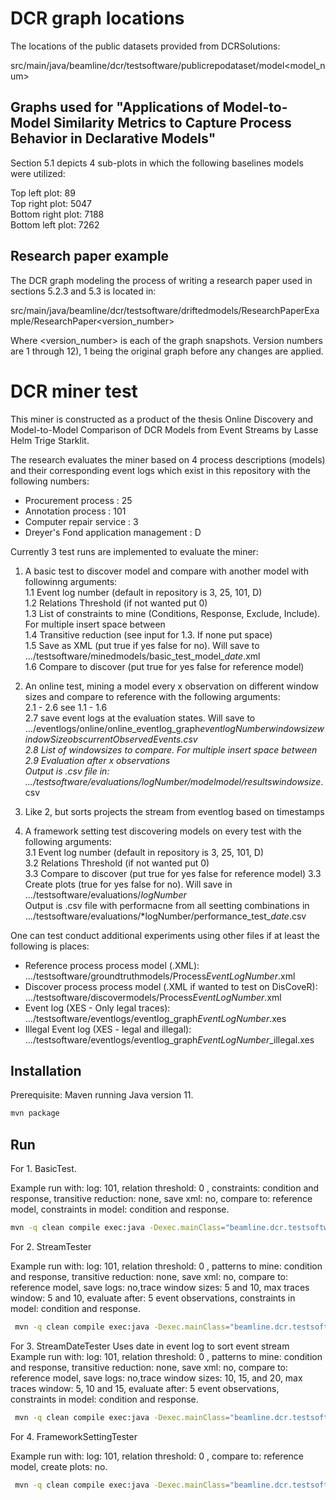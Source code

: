 # DCR graph locations
The locations of the public datasets provided from DCRSolutions: 

src/main/java/beamline/dcr/testsoftware/publicrepodataset/model<model_num> 

## Graphs used for "Applications of Model-to-Model Similarity Metrics to Capture Process Behavior in Declarative Models"
Section 5.1 depicts 4 sub-plots in which the following baselines models were utilized:

Top left plot: 89  
Top right plot: 5047  
Bottom right plot: 7188  
Bottom left plot: 7262  

## Research paper example
The DCR graph modeling the process of writing a research paper used in sections 5.2.3 and 5.3 is located in:

src/main/java/beamline/dcr/testsoftware/driftedmodels/ResearchPaperExample/ResearchPaper<version_number> 

Where <version_number> is each of the graph snapshots. Version numbers are 1 through 12), 1 being the original graph before any changes are applied.

# DCR miner test
This miner is constructed as a product of the thesis Online Discovery and Model-to-Model Comparison of DCR Models from Event Streams by Lasse Helm Trige Starklit.

The research evaluates the miner based on 4 process descriptions (models) and their corresponding event logs which exist in this repository with the following numbers:

- Procurement process : 25
- Annotation process : 101
- Computer repair service : 3
- Dreyer's Fond application management : D 

Currently 3 test runs are implemented to evaluate the miner:

1. A basic test to discover model and compare with another model with followinng arguments:\
  1.1 Event log number (default in repository is 3, 25, 101, D)\
  1.2 Relations Threshold (if not wanted put 0)\
  1.3 List of constraints to mine (Conditions, Response, Exclude, Include). For multiple insert space between\
  1.4 Transitive reduction (see input for 1.3. If none put space)\
  1.5 Save as XML (put true if yes false for no). Will save to .../testsoftware/minedmodels/basic_test_model_*date*.xml\
  1.6 Compare to discover (put true for yes  false for reference model)


2. An online test, mining a model every x observation on different window sizes and compare to reference with the following arguments:\
  2.1 - 2.6 see 1.1 - 1.6\
  2.7 save event logs at the evaluation states. Will save to .../eventlogs/online/online_eventlog_graph*eventlogNumber*_windowsize*windowSize*obs*currentObservedEvents*.csv\
  2.8 List of windowsizes to compare. For multiple insert space between\
  2.9 Evaluation after x observations\
Output is .csv file in: .../testsoftware/evaluations/*logNumber*/modelmodel/results_*windowsize*.csv
   
3. Like 2, but sorts projects the stream from eventlog based on timestamps

4. A framework setting test discovering models on every test with the following arguments:\
  3.1 Event log number (default in repository is 3, 25, 101, D)\
  3.2 Relations Threshold (if not wanted put 0)\
  3.3 Compare to discover (put true for yes  false for reference model)
  3.3 Create plots (true for yes false for no). Will save in .../testsoftware/evaluations/*logNumber*\
Output is .csv file with performacne from all seetting combinations in .../testsoftware/evaluations/*logNumber/performance_test_*date*.csv


One can test conduct additional experiments using other files if at least the following is places:
- Reference process process model (.XML): .../testsoftware/groundtruthmodels/Process*EventLogNumber*.xml
- Discover process process model (.XML if wanted to test on DisCoveR): .../testsoftware/discovermodels/Process*EventLogNumber*.xml
- Event log (XES - Only legal traces): .../testsoftware/eventlogs/eventlog_graph*EventLogNumber*.xes
- Illegal Event log (XES - legal and illegal): .../testsoftware/eventlogs/eventlog_graph*EventLogNumber*_illegal.xes 

## Installation

Prerequisite: Maven running Java version 11.

```bash
mvn package
```

## Run

For 1. BasicTest. 

Example run with: log: 101, relation threshold: 0 , constraints: condition and response, transitive reduction: none, save xml: no, compare to: reference model, constraints in model: condition and response.
```bash
mvn -q clean compile exec:java -Dexec.mainClass="beamline.dcr.testsoftware.testrunners.BasicTester" -Dexec.arguments="101,0,Condition Response, ,false,false,Condition Response"

```

For 2. StreamTester

Example run with: log: 101, relation threshold: 0 , patterns to mine: condition and response, transitive reduction: none, save xml: no, compare to: reference model, save logs: no,trace window sizes: 5 and 10, max traces window: 5 and 10,  evaluate after: 5 event observations, constraints in model: condition and response.
```bash
 mvn -q clean compile exec:java -Dexec.mainClass="beamline.dcr.testsoftware.testrunners.StreamTester" -Dexec.arguments="101,0,Condition Response, ,false,false,false,5 10,5 10,5,Condition Response"
```

For 3. StreamDateTester
Uses date in event log to sort event stream
Example run with: log: 101, relation threshold: 0 , patterns to mine: condition and response, transitive reduction: none, save xml: no, compare to: reference model, save logs: no,trace window sizes: 10, 15, and 20, max traces window: 5, 10 and 15,  evaluate after: 5 event observations, constraints in model: condition and response.
```bash
 mvn -q clean compile exec:java -Dexec.mainClass="beamline.dcr.testsoftware.testrunners.StreamDateTester" -Dexec.arguments="D,0,Condition Response, ,false,false,false,10 15 20 30,5 10 15,5,Condition Response"
```


For 4. FrameworkSettingTester

Example run with: log: 101, relation threshold: 0 , compare to: reference model, create plots: no.
```bash
 mvn -q clean compile exec:java -Dexec.mainClass="beamline.dcr.testsoftware.testrunners.FrameworkSettingTester" -Dexec.arguments="101,0,false,false"
```

